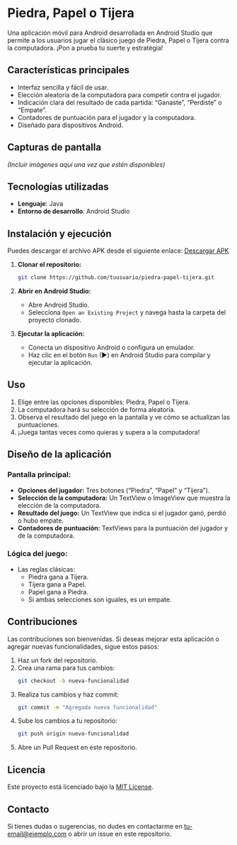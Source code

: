 # Piedra, Papel o Tijera

Una aplicación móvil para Android desarrollada en Android Studio que permite a los usuarios jugar el clásico juego de Piedra, Papel o Tijera contra la computadora. ¡Pon a prueba tu suerte y estratégia!

## Características principales
- Interfaz sencilla y fácil de usar.
- Elección aleatoria de la computadora para competir contra el jugador.
- Indicación clara del resultado de cada partida: “Ganaste”, “Perdiste” o “Empate”.
- Contadores de puntuación para el jugador y la computadora.
- Diseñado para dispositivos Android.

## Capturas de pantalla
*(Incluir imágenes aquí una vez que estén disponibles)*

## Tecnologías utilizadas
- **Lenguaje**: Java
- **Entorno de desarrollo**: Android Studio

## Instalación y ejecución

Puedes descargar el archivo APK desde el siguiente enlace:
[Descargar APK](https://ejemplo.com/piedra-papel-tijera.apk)

1. **Clonar el repositorio:**
   ```bash
   git clone https://github.com/tuusuario/piedra-papel-tijera.git
   ```
2. **Abrir en Android Studio:**
   - Abre Android Studio.
   - Selecciona `Open an Existing Project` y navega hasta la carpeta del proyecto clonado.

3. **Ejecutar la aplicación:**
   - Conecta un dispositivo Android o configura un emulador.
   - Haz clic en el botón `Run` (▶) en Android Studio para compilar y ejecutar la aplicación.

## Uso
1. Elige entre las opciones disponibles: Piedra, Papel o Tijera.
2. La computadora hará su selección de forma aleatoria.
3. Observa el resultado del juego en la pantalla y ve cómo se actualizan las puntuaciones.
4. ¡Juega tantas veces como quieras y supera a la computadora!

## Diseño de la aplicación
### Pantalla principal:
- **Opciones del jugador:** Tres botones (“Piedra”, “Papel” y “Tijera”).
- **Selección de la computadora:** Un TextView o ImageView que muestra la elección de la computadora.
- **Resultado del juego:** Un TextView que indica si el jugador ganó, perdió o hubo empate.
- **Contadores de puntuación:** TextViews para la puntuación del jugador y de la computadora.

### Lógica del juego:
- Las reglas clásicas:
  - Piedra gana a Tijera.
  - Tijera gana a Papel.
  - Papel gana a Piedra.
  - Si ambas selecciones son iguales, es un empate.

## Contribuciones
Las contribuciones son bienvenidas. Si deseas mejorar esta aplicación o agregar nuevas funcionalidades, sigue estos pasos:

1. Haz un fork del repositorio.
2. Crea una rama para tus cambios:
   ```bash
   git checkout -b nueva-funcionalidad
   ```
3. Realiza tus cambios y haz commit:
   ```bash
   git commit -m "Agregada nueva funcionalidad"
   ```
4. Sube los cambios a tu repositorio:
   ```bash
   git push origin nueva-funcionalidad
   ```
5. Abre un Pull Request en este repositorio.

## Licencia
Este proyecto está licenciado bajo la [MIT License](LICENSE).

## Contacto
Si tienes dudas o sugerencias, no dudes en contactarme en [tu-email@ejemplo.com](mailto:tu-email@ejemplo.com) o abrir un issue en este repositorio.

